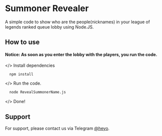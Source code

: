 
# Summoner Revealer

A simple code to show who are the people(nicknames) in your league of legends ranked queue lobby using Node.JS.


## How to use
#### Notice: As soon as you enter the lobby with the players, you run the code.
</>
Install dependencies
```bash
  npm install
```
</> Run the code.
```bash
  node RevealSummonerName.js
```
</> Done!
## Support

For support, please contact us via Telegram [@heyo](https://t.me/uemano).

